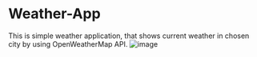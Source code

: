 # Weather-App
This is simple weather application, that shows current weather in chosen city by using OpenWeatherMap API.
![image](https://user-images.githubusercontent.com/44550275/191112091-4dedd026-0cb3-4fa8-a0fd-33e4a297a990.png)

